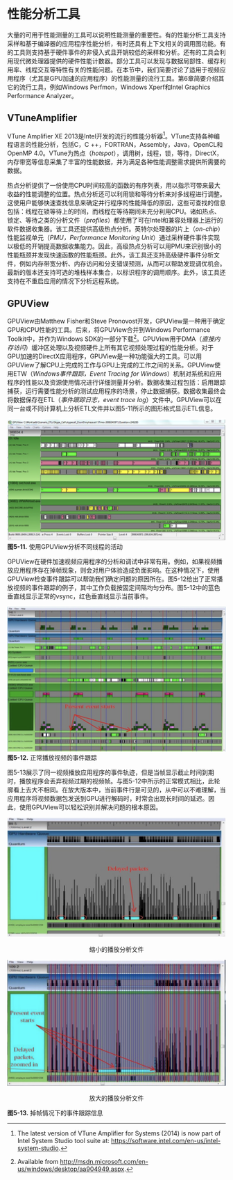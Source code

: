 # 性能分析工具
大量的可用于性能测量的工具可以说明性能测量的重要性。有的性能分析工具支持采样和基于编译器的应用程序性能分析，有时还具有上下文相关的调用图功能。有的工具则支持基于硬件事件的非侵入式且开销较低的采样和分析。还有的工具会利用现代微处理器提供的硬件性能计数器。部分工具可以发现与数据局部性、缓存利用率、线程交互等特性有关的性能问题。在本节中，我们简要讨论了适用于视频应用程序（尤其是GPU加速的应用程序）的性能测量的流行工具。第6章简要介绍其它的流行工具，例如Windows Perfmon，Windows Xperf和Intel Graphics Performance Analyzer。

## VTuneAmplifier
VTune Amplifier XE 2013是Intel开发的流行的性能分析器[^1]。VTune支持各种编程语言的性能分析，包括C，C ++，FORTRAN，Assembly，Java，OpenCL和OpenMP 4.0。VTune为热点（*hotspot*），调用树，线程，锁，等待，DirectX，内存带宽等信息采集了丰富的性能数据，并为满足各种性能调整需求提供所需要的数据。

热点分析提供了一份使用CPU时间较高的函数的有序列表，用以指示可带来最大收益的性能调整的位置。热点分析还可以利用锁和等待分析来对多线程进行调整。这使用户能够快速查找信息来确定并行程序的性能降低的原因，这些可查找的信息包括：线程在锁等待上的时间，而线程在等待期间未充分利用CPU。诸如热点、锁定、等待之类的分析文件（*profiles*）都使用了可在Intel和兼容处理器上运行的软件数据收集器。该工具还提供高级热点分析。英特尔处理器的片上（*on-chip*）性能监视单元（*PMU，Performance Monitoring Unit*）通过采样硬件事件实现以极低的开销提高数据收集能力。因此，高级热点分析可以用PMU来识别很小的性能瓶颈并发现快速函数的性能瓶颈。此外，该工具还支持高级硬件事件分析文件，例如内存带宽分析、内存访问和分支错误预测，从而可以帮助发现调优机会。最新的版本还支持可选的堆栈样本集合，以标识程序的调用顺序。此外，该工具还支持在不重启应用的情况下分析远程系统。

## GPUView
GPUView由Matthew Fisher和Steve Pronovost开发，GPUView是一种用于确定GPU和CPU性能的工具。后来，将GPUView合并到Windows Performance Toolkit中，并作为Windows SDK的一部分下载[^2]。GPUView用于DMA（*直接内存访问*）缓冲区处理以及视频硬件上所有其它视频处理过程的性能分析。对于GPU加速的DirectX应用程序，GPUView是一种功能强大的工具。可以用GPUView了解CPU上完成的工作与GPU上完成的工作之间的关系。GPUView使用ETW（*Windows事件跟踪，Event Tracing for Windows*）机制对系统和应用程序的性能以及资源使用情况进行详细测量并分析。数据收集过程包括：启用跟踪捕获，运行需要性能分析的测试应用程序的场景，停止数据捕获。数据收集最终会将数据保存在ETL（*事件跟踪日志，event trace log*）文件中。GPUView可以在同一台或不同计算机上分析ETL文件并以图5-11所示的图形格式显示ETL信息。

![](../images/5_11.png)
**图5-11.** 使用GPUView分析不同线程的活动

GPUView在硬件加速视频应用程序的分析和调试中非常有用。例如，如果视频播放应用程序存在掉帧现象，则会对用户体验造成负面影响。在这种情况下，使用GPUView检查事件跟踪可以帮助我们确定问题的原因所在。图5-12给出了正常播放视频的事件跟踪的例子，其中工作负载按固定间隔均匀分布。图5-12中的蓝色垂直线显示正常的vsync，红色垂直线显示当前事件。

![](../images/5_12.png)
**图5-12.** 正常播放视频的事件跟踪

图5-13展示了同一视频播放应用程序的事件轨迹，但是当帧显示截止时间到期时，播放程序会丢弃视频过期的视频帧。与图5-12中所示的正常模式相比，此轮廓看上去大不相同。在放大版本中，当前事件行是可见的，从中可以不难理解，当应用程序将视频数据包发送到GPU进行解码时，时常会出现长时间的延迟。因此，使用GPUView可以轻松识别并解决问题的根本原因。

![](../images/5_13_1.png)
<div align="center">缩小的播放分析文件</div>

![](../images/5_13_2.png)
<div align="center">放大的播放分析文件</div>

**图5-13.** 掉帧情况下的事件跟踪信息

[^1]: The latest version of VTune Amplifier for Systems (2014) is now part of Intel System Studio tool suite at: https://software.intel.com/en-us/intel-system-studio.

[^2]: Available from http://msdn.microsoft.com/en-us/windows/desktop/aa904949.aspx.